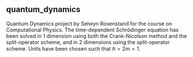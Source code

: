 ## quantum_dynamics
Quantum Dynamics project by Selwyn Rosenstand for the course on Computational Physics. The time-dependent Schrödinger equation has been solved in 1 dimension using both the Crank-Nicolson method and the split-operator scheme, and in 2 dimensions using the split-operator scheme. Units have been chosen such that $\hbar=2m=1$.

